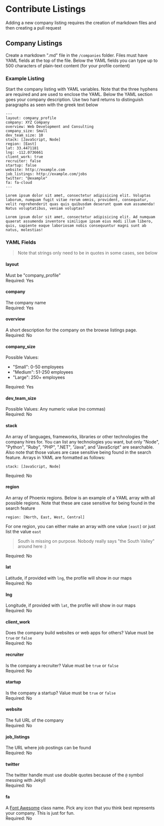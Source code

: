 # Contribute Listings

Adding a new company listing requires the creation of markdown files and then creating a pull request



## Company Listings

Create a markdown ".md" file in the `/companies` folder. Files must have YAML fields at the top of the file. Below the YAML fields you can type up to 500 characters of plain-text content (for your profile content)


### Example Listing

Start the company listing with YAML variables. Note that the three hyphens are required and are used to enclose the YAML. Below the YAML section goes your company description. Use two hard returns to distinguish paragraphs as seen with the greek text below

```
---
layout: company_profile
company: XYZ Company
overview: Web Development and Consulting
company_size: Small
dev_team_size: 10
stack: [JavaScript, Node]
region: [East]
lat: 33.4471181
lng: -112.0736661
client_work: true
recruiter: false
startup: false
website: http://example.com
job_listings: http://example.com/jobs
twitter: "@example"
fa: fa-cloud
---

Lorem ipsum dolor sit amet, consectetur adipisicing elit. Voluptas laborum, numquam fugit vitae rerum omnis, provident, consequatur, velit reprehenderit quas quis quibusdam deserunt quam eum assumenda! Natus voluptatibus, veniam voluptas?

Lorem ipsum dolor sit amet, consectetur adipisicing elit. Ad numquam quaerat assumenda inventore similique ipsam eius modi illum libero, quis, sapiente eaque laboriosam nobis consequuntur magni sunt ab natus, molestias!
```




### YAML Fields

> Note that strings only need to be in quotes in some cases, see below

#### layout
Must be "company_profile"<br>
Required: Yes


#### company
The company name<br>
Required: Yes


#### overview
A short description for the company on the browse listings page.<br>
Required: No


#### company_size
Possible Values:

- "Small": 0-50 employees
- "Medium": 51-250 employees
- "Large": 250+ employees

Required: Yes


#### dev_team_size
Possible Values: Any numeric value (no commas)<br>
Required: No


#### stack
An array of languages, frameworks, libraries or other technologies the company hires for. You can list any technologies you want, but only "Node", "Python", "Ruby", "PHP", ".NET", "Java", and "JavaScript" are searchable. Also note that those values are case sensitive being found in the search feature. Arrays in YAML are formatted as follows:

```
stack: [JavaScript, Node]
```

Required: No


#### region
An array of Phoenix regions. Below is an example of a YAML array with all possible regions. Note that these are case sensitive for being found in the search feature

```
region: [North, East, West, Central]
```

For one region, you can either make an array with one value `[east]` or just list the value `east`

> South is missing on purpose. Nobody really says "the South Valley" around here :)

Required: No


#### lat
Latitude, if provided with `lng`, the profile will show in our maps<br>
Required: No


#### lng
Longitude, if provided with `lat`, the profile will show in our maps<br>
Required: No


#### client_work
Does the company build websites or web apps for others? Value must be `true` or `false`<br>
Required: No


#### recruiter
Is the company a recruiter? Value must be `true` or `false`<br>
Required: No


#### startup
Is the company a startup? Value must be `true` or `false`<br>
Required: No


#### website
The full URL of the company<br>
Required: No


#### job_listings
The URL where job postings can be found<br>
Required: No


#### twitter
The twitter handle must use double quotes because of the `@` symbol messing with Jekyll<br>
Required: No


#### fa
A [Font Awesome](http://fortawesome.github.io/Font-Awesome/icons/) class name. Pick any icon that you think best represents your company. This is just for fun.<br>
Required: No
